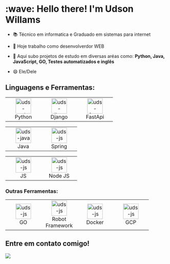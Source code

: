 <h1 align="left" id="macropower-title">:wave: Hello there! I'm Udson Willams</h1>

- <p>📚 Técnico em informatica e Graduado em sistemas para internet</p>
- <p>🔭 Hoje trabalho como desenvolverdor WEB </p>
- <p>🌱 Aqui subo projetos de estudo em diversas aréas como:  <b>Python, Java, JavaScript, GO, Testes automatizados e inglês</b></p>
- <p>😄 Ele/Dele</p>

## Linguagens e Ferramentas:
<table>
  <tr>
    <td align="center" width="96">
        <img src="https://cdn.jsdelivr.net/gh/devicons/devicon/icons/python/python-original-wordmark.svg" width="48" height="48" alt="uds-python" />
      <br>Python
    </td>
    <td align="center" width="96">
        <img src="https://cdn.jsdelivr.net/gh/devicons/devicon/icons/django/django-plain.svg" width="48" height="48" alt="uds-django" />
      <br>Django
    </td>
    <td align="center" width="96">
        <img src="https://cdn.jsdelivr.net/gh/devicons/devicon/icons/fastapi/fastapi-original.svg" width="48" height="48" alt="uds-fastapi" />
      <br>FastApi
    </td>
  </tr>
</table>
<table>
  <tr>
    <td align="center" width="96">
        <img src="https://cdn.jsdelivr.net/gh/devicons/devicon/icons/java/java-original-wordmark.svg" width="48" height="48" alt="uds-java" />
      <br>Java
    </td>
    <td align="center" width="96">
        <img src="https://cdn.jsdelivr.net/gh/devicons/devicon/icons/spring/spring-original-wordmark.svg" width="48" height="48" alt="uds-js" />
      <br>Spring
    </td>
    </tr>
</table>
<table>
  <tr>
    <td align="center" width="96">
        <img src="https://cdn.jsdelivr.net/gh/devicons/devicon/icons/javascript/javascript-original.svg" width="48" height="48" alt="uds-js" />
      <br>JS
    </td>
    <td align="center" width="96">
        <img src="https://cdn.jsdelivr.net/gh/devicons/devicon/icons/nodejs/nodejs-original-wordmark.svg" width="48" height="48" alt="uds-js" />
      <br>Node JS
    </td>
    </tr>
</table>

### Outras Ferramentas:
<table>
  <tr>
    <td align="center" width="96">
        <img src="https://cdn.jsdelivr.net/gh/devicons/devicon/icons/go/go-original.svg" width="48" height="48" alt="uds-js" />
      <br>GO
    </td>
    <td align="center" width="96">
        <img src="https://cdn.icon-icons.com/icons2/2148/PNG/512/robotframework_icon_132027.png" width="48" height="48" alt="uds-js" />
      <br>Robot Framework
    </td>
    <td align="center" width="96">
        <img src="https://cdn.jsdelivr.net/gh/devicons/devicon/icons/docker/docker-original-wordmark.svg" width="48" height="48" alt="uds-js" />
      <br>Docker
    </td>
    <td align="center" width="96">
        <img src="https://cdn.jsdelivr.net/gh/devicons/devicon/icons/googlecloud/googlecloud-original-wordmark.svg" width="48" height="48" alt="uds-js" />
      <br>GCP
    </td>
    </tr>
</table> 

  ## Entre em contato comigo!
  
 <div>
  <a target="_blank" href="https://www.linkedin.com/in/udsonwillams" target="blank"><img src="https://img.shields.io/badge/-LinkedIn-%230077B5?style=for-the-badge&logo=linkedin&logoColor=white"></a> 
  </div>
 
